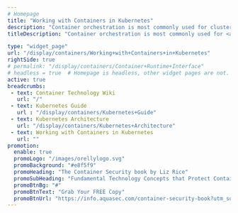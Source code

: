 ```yaml
---
# Homepage
title: "Working with Containers in Kubernetes"
description: "Container orchestration is most commonly used for clusters that consist of many nodes. It is mainly used to deploy and manage complex containerized applications. Container orchestration can also be employed for simple clusters or for individual containers. This page gathers resources about how to work and orchestrate containers with Kubernetes."
titleDescription: "Container orchestration is most commonly used for <a href='/display/containers/Kubernetes+Cluster'>clusters</a> that consist of many nodes. It is mainly used to deploy and manage complex containerized applications. Container orchestration can also be employed for simple clusters or for individual <a href='/display/containers/What+is+a+Container'>containers</a>. This page gathers resources about how to work and orchestrate containers with Kubernetes." 

type: "widget_page"
url: "/display/containers/Working+with+Containers+in+Kubernetes" 
rightSide: true 
# permalink: "/display/containers/Container+Runtime+Interface"
# headless = true  # Homepage is headless, other widget pages are not.
active: true
breadcrumbs:
 - text: Container Technology Wiki
   url: "/"
 - text: Kubernetes Guide
   url : "/display/containers/Kubernetes+Guide"
 - text: Kubernetes Architecture
   url: "/display/containers/Kubernetes+Architecture"
 - text: Working with Containers in Kubernetes
   url: ""
promotion:
  enable: true
  promoLogo: "/images/orellylogo.svg"
  promoBackground: "#e8f5f9"
  promoHeading: "The Container Security book by Liz Rice"
  promoSubHeading: "Fundamental Technology Concepts that Protect Containerized Applications"
  promoBtnBg: "#"
  promoBtnText: "Grab Your FREE Copy"
  promoBtnUrl: "https://info.aquasec.com/container-security-book?utm_source=wiki"
---
```



